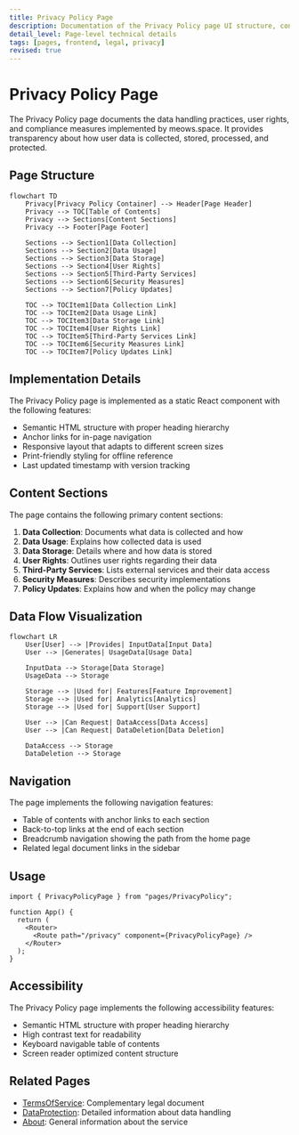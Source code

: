 ```yaml
---
title: Privacy Policy Page
description: Documentation of the Privacy Policy page UI structure, content sections, and layout
detail_level: Page-level technical details
tags: [pages, frontend, legal, privacy]
revised: true
---
```


# Privacy Policy Page

The Privacy Policy page documents the data handling practices, user rights, and compliance measures implemented by meows.space. It provides transparency about how user data is collected, stored, processed, and protected.

## Page Structure

```mermaid
flowchart TD
    Privacy[Privacy Policy Container] --> Header[Page Header]
    Privacy --> TOC[Table of Contents]
    Privacy --> Sections[Content Sections]
    Privacy --> Footer[Page Footer]

    Sections --> Section1[Data Collection]
    Sections --> Section2[Data Usage]
    Sections --> Section3[Data Storage]
    Sections --> Section4[User Rights]
    Sections --> Section5[Third-Party Services]
    Sections --> Section6[Security Measures]
    Sections --> Section7[Policy Updates]

    TOC --> TOCItem1[Data Collection Link]
    TOC --> TOCItem2[Data Usage Link]
    TOC --> TOCItem3[Data Storage Link]
    TOC --> TOCItem4[User Rights Link]
    TOC --> TOCItem5[Third-Party Services Link]
    TOC --> TOCItem6[Security Measures Link]
    TOC --> TOCItem7[Policy Updates Link]
```

## Implementation Details

The Privacy Policy page is implemented as a static React component with the following features:

- Semantic HTML structure with proper heading hierarchy
- Anchor links for in-page navigation
- Responsive layout that adapts to different screen sizes
- Print-friendly styling for offline reference
- Last updated timestamp with version tracking

## Content Sections

The page contains the following primary content sections:

1. **Data Collection**: Documents what data is collected and how
2. **Data Usage**: Explains how collected data is used
3. **Data Storage**: Details where and how data is stored
4. **User Rights**: Outlines user rights regarding their data
5. **Third-Party Services**: Lists external services and their data access
6. **Security Measures**: Describes security implementations
7. **Policy Updates**: Explains how and when the policy may change

## Data Flow Visualization

```mermaid
flowchart LR
    User[User] --> |Provides| InputData[Input Data]
    User --> |Generates| UsageData[Usage Data]

    InputData --> Storage[Data Storage]
    UsageData --> Storage

    Storage --> |Used for| Features[Feature Improvement]
    Storage --> |Used for| Analytics[Analytics]
    Storage --> |Used for| Support[User Support]

    User --> |Can Request| DataAccess[Data Access]
    User --> |Can Request| DataDeletion[Data Deletion]

    DataAccess --> Storage
    DataDeletion --> Storage
```

## Navigation

The page implements the following navigation features:

- Table of contents with anchor links to each section
- Back-to-top links at the end of each section
- Breadcrumb navigation showing the path from the home page
- Related legal document links in the sidebar

## Usage

```tsx
import { PrivacyPolicyPage } from "pages/PrivacyPolicy";

function App() {
  return (
    <Router>
      <Route path="/privacy" component={PrivacyPolicyPage} />
    </Router>
  );
}
```

## Accessibility

The Privacy Policy page implements the following accessibility features:

- Semantic HTML structure with proper heading hierarchy
- High contrast text for readability
- Keyboard navigable table of contents
- Screen reader optimized content structure

## Related Pages

- [TermsOfService](terms-of-use.md): Complementary legal document
- [DataProtection](data-protection.md): Detailed information about data handling
- [About](about.md): General information about the service

